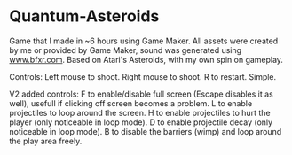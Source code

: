 # Quantum-Asteroids
Game that I made in ~6 hours using Game Maker. All assets were created by me or provided by Game Maker, sound was generated using www.bfxr.com.
Based on Atari's Asteroids, with my own spin on gameplay.

Controls:
Left mouse to shoot.
Right mouse to shoot.
R to restart.
Simple.

V2 added controls:
F to enable/disable full screen (Escape disables it as well), usefull if clicking off screen becomes a problem.
L to enable projectiles to loop around the screen.
H to enable projectiles to hurt the player (only noticeable in loop mode).
D to enable projectile decay (only noticeable in loop mode).
B to disable the barriers (wimp) and loop around the play area freely.
